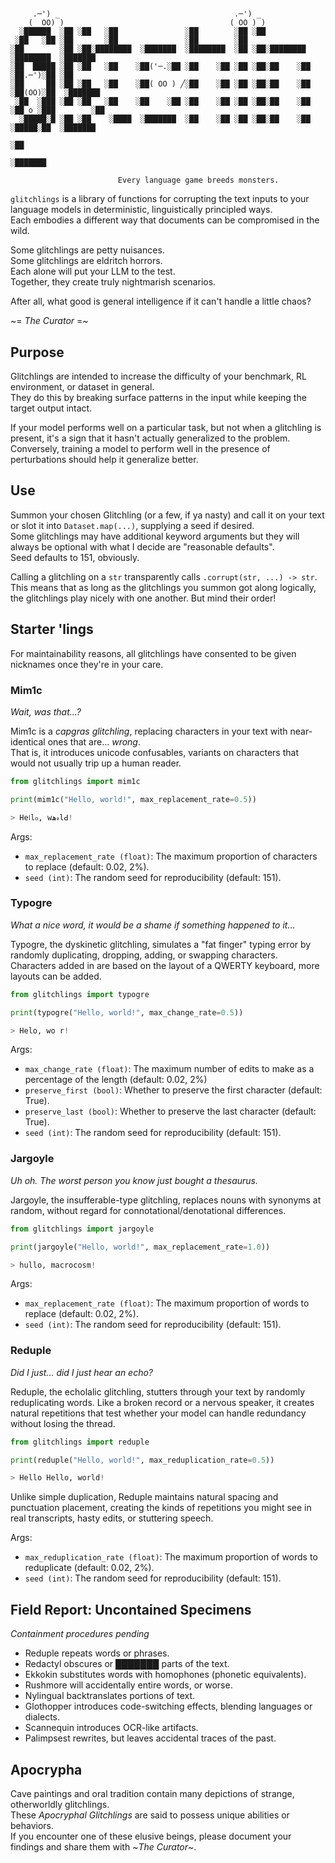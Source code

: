 #

```plaintext
     .─') _                                       .─') _                  
    (  OO) )                                     ( OO ) )            
  ░██████  ░██ ░██   ░██               ░██        ░██ ░██                                 
 ░██   ░██ ░██       ░██               ░██        ░██                                     
░██        ░██ ░██░████████  ░███████  ░████████  ░██ ░██░████████   ░████████  ░███████  
░██  █████ ░██ ░██   ░██    ░██('─.░██ ░██    ░██ ░██ ░██░██    ░██ ░██.─')░██ ░██        
░██     ██ ░██ ░██   ░██    ░██( OO ) ╱░██    ░██ ░██ ░██░██    ░██ ░██(OO)░██  ░███████  
 ░██  ░███ ░██ ░██   ░██    ░██    ░██ ░██    ░██ ░██ ░██░██    ░██ ░██ o ░███        ░██ 
  ░█████░█ ░██ ░██    ░████  ░███████  ░██    ░██ ░██ ░██░██    ░██  ░█████░██  ░███████  
                                                                           ░██            
                                                                     ░███████             

                        Every language game breeds monsters.
```

`glitchlings` is a library of functions for corrupting the text inputs to your language models in deterministic, linguistically principled ways.  
Each embodies a different way that documents can be compromised in the wild.

Some glitchlings are petty nuisances.  
Some glitchlings are eldritch horrors.  
Each alone will put your LLM to the test.  
Together, they create truly nightmarish scenarios.

After all, what good is general intelligence if it can't handle a little chaos?

~= *The Curator* =~

## Purpose

Glitchlings are intended to increase the difficulty of your benchmark, RL environment, or dataset in general.  
They do this by breaking surface patterns in the input while keeping the target output intact.

If your model performs well on a particular task, but not when a glitchling is present, it's a sign that it hasn't actually generalized to the problem.  
Conversely, training a model to perform well in the presence of perturbations should help it generalize better.

## Use

Summon your chosen Glitchling (or a few, if ya nasty) and call it on your text or slot it into `Dataset.map(...)`, supplying a seed if desired.  
Some glitchlings may have additional keyword arguments but they will always be optional with what I decide are "reasonable defaults".  
Seed defaults to 151, obviously.

Calling a glitchling on a `str` transparently calls `.corrupt(str, ...) -> str`.  
This means that as long as the glitchlings you summon got along logically, the glitchlings play nicely with one another. But mind their order!

## Starter 'lings

For maintainability reasons, all glitchlings have consented to be given nicknames once they're in your care.

### Mim1c

*Wait, was that...?*

Mim1c is a *capgras glitchling*, replacing characters in your text with near-identical ones that are... *wrong*.  
That is, it introduces unicode confusables, variants on characters that would not usually trip up a human reader.

```python
from glitchlings import mim1c

print(mim1c("Hello, world!", max_replacement_rate=0.5))

> He‎𞣇‎lჿ, w‎ﮪ‎𝓇lꓒ!
```

Args:

- `max_replacement_rate (float)`: The maximum proportion of characters to replace (default: 0.02, 2%).
- `seed (int)`: The random seed for reproducibility (default: 151).

### Typogre

*What a nice word, it would be a shame if something happened to it...*

Typogre, the dyskinetic glitchling, simulates a "fat finger" typing error by randomly duplicating, dropping, adding, or swapping characters.  
Characters added in are based on the layout of a QWERTY keyboard, more layouts can be added.

```python
from glitchlings import typogre

print(typogre("Hello, world!", max_change_rate=0.5))

> Helo, wo r!
```

Args:

- `max_change_rate (float)`: The maximum number of edits to make as a percentage of the length (default: 0.02, 2%)
- `preserve_first (bool)`: Whether to preserve the first character (default: True).
- `preserve_last (bool)`: Whether to preserve the last character (default: True).
- `seed (int)`: The random seed for reproducibility (default: 151).

### Jargoyle

*Uh oh. The worst person you know just bought a thesaurus.*

Jargoyle, the insufferable-type glitchling, replaces nouns with synonyms at random, without regard for connotational/denotational differences.

```python
from glitchlings import jargoyle

print(jargoyle("Hello, world!", max_replacement_rate=1.0))

> hullo, macrocosm!
```

Args:

- `max_replacement_rate (float)`: The maximum proportion of words to replace (default: 0.02, 2%).
- `seed (int)`: The random seed for reproducibility (default: 151).

### Reduple

*Did I just... did I just hear an echo?*

Reduple, the echolalic glitchling, stutters through your text by randomly reduplicating words.
Like a broken record or a nervous speaker, it creates natural repetitions that test whether your model can handle redundancy without losing the thread.

```python
from glitchlings import reduple

print(reduple("Hello, world!", max_reduplication_rate=0.5))

> Hello Hello, world!
```

Unlike simple duplication, Reduple maintains natural spacing and punctuation placement, creating the kinds of repetitions you might see in real transcripts, hasty edits, or stuttering speech.

Args:

- `max_reduplication_rate (float)`: The maximum proportion of words to reduplicate (default: 0.02, 2%).
- `seed (int)`: The random seed for reproducibility (default: 151).

## Field Report: Uncontained Specimens

*Containment procedures pending*

- Reduple repeats words or phrases.
- Redactyl obscures or ███████ parts of the text.
- Ekkokin substitutes words with homophones (phonetic equivalents).
- Rushmore will accidentally entire words, or worse.
- Nylingual backtranslates portions of text.
- Glothopper introduces code-switching effects, blending languages or dialects.
- Scannequin introduces OCR-like artifacts.
- Palimpsest rewrites, but leaves accidental traces of the past.

## Apocrypha

Cave paintings and oral tradition contain many depictions of strange, otherworldly glitchlings.  
These *Apocryphal Glitchlings* are said to possess unique abilities or behaviors.  
If you encounter one of these elusive beings, please document your findings and share them with ~*The Curator*~.

